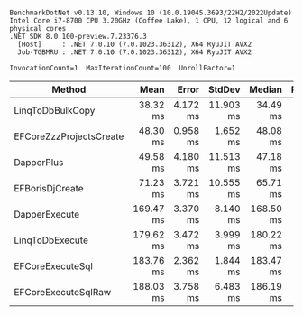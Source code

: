 ```

BenchmarkDotNet v0.13.10, Windows 10 (10.0.19045.3693/22H2/2022Update)
Intel Core i7-8700 CPU 3.20GHz (Coffee Lake), 1 CPU, 12 logical and 6 physical cores
.NET SDK 8.0.100-preview.7.23376.3
  [Host]     : .NET 7.0.10 (7.0.1023.36312), X64 RyuJIT AVX2
  Job-TGBMRU : .NET 7.0.10 (7.0.1023.36312), X64 RyuJIT AVX2

InvocationCount=1  MaxIterationCount=100  UnrollFactor=1  

```
| Method                  | Mean      | Error    | StdDev    | Median    | Rank | Gen0      | Gen1      | Allocated   |
|------------------------ |----------:|---------:|----------:|----------:|-----:|----------:|----------:|------------:|
| LinqToDbBulkCopy        |  38.32 ms | 4.172 ms | 11.903 ms |  34.49 ms |    1 |         - |         - |   380.77 KB |
| EFCoreZzzProjectsCreate |  48.30 ms | 0.958 ms |  1.652 ms |  48.08 ms |    2 |         - |         - |  1491.23 KB |
| DapperPlus              |  49.58 ms | 4.180 ms | 11.513 ms |  47.18 ms |    2 |         - |         - |  3114.96 KB |
| EFBorisDjCreate         |  71.23 ms | 3.721 ms | 10.555 ms |  65.71 ms |    3 | 2000.0000 | 1000.0000 | 14377.82 KB |
| DapperExecute           | 169.47 ms | 3.370 ms |  8.140 ms | 168.50 ms |    4 |         - |         - |  8161.88 KB |
| LinqToDbExecute         | 179.62 ms | 3.472 ms |  3.999 ms | 180.22 ms |    5 |         - |         - |  12553.4 KB |
| EFCoreExecuteSql        | 183.76 ms | 2.362 ms |  1.844 ms | 183.47 ms |    6 |         - |         - | 13214.45 KB |
| EFCoreExecuteSqlRaw     | 188.03 ms | 3.758 ms |  6.483 ms | 186.19 ms |    6 |         - |         - | 13213.98 KB |
